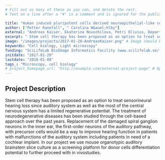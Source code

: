 ```yaml
---
# Fill out as many of these as you can, and delete the rest.
# Text on a line after a "#" is a comment and is ignored for the published page.

title: "Human induced pluripotent cells derived neuroepithelial-like cells differentiation potential in the presence of the mouse auditory brainstem milieu"
author: ["Petter Ranefall", " Carolina W&auml;hlby"]
external: "Andreas Kaiser, Ekaterina Novozhilova, Petri Olivius, Department of Surgical Sciences, Uppsala University"
excerpt: " Stem cell therapy has been proposed as an option to treat sensorineural hearing loss since auditory system as well as the most of the central nervous system has a limited regenerative potential. The ..."
image: "/images/projects/2017-01-20-AndreasKaiser.png" # Image should be pushed to /images/projects/YYYY-MM-DD-projectid/ before
keywords: "Cell biology, Light microscopy"
funding: "SciLifeLab BioImage Informatics Facility (www.scilifelab.se/facilities/bioimage-informatics)"
initdate: "2017-01-20"
lastdate: "2018-01-08"
tags_: "Microscopy, cell biology"
# project_homepage_url: "http://example.com/external-project-page" # Optional external homepage for this project
---
```


## Project Description
 Stem cell therapy has been proposed as an option to treat sensorineural hearing loss since auditory system as well as the most of the central nervous system has a limited regenerative potential. The treatment of neurodegenerative diseases has been studied through the cell-based approach over the past years. Replacement of the damaged spiral ganglion neurons in the inner ear, the first-order neurons of the auditory pathway, with precursor cells would be a way to improve hearing function in patients with malfunctions of the auditory system including patients in need of a cochlear implant. In our project we use mouse organotypic auditory brainstem slice culture as a screening platform for donor cells differentiation potential to further proceed with in vivostudies. 
